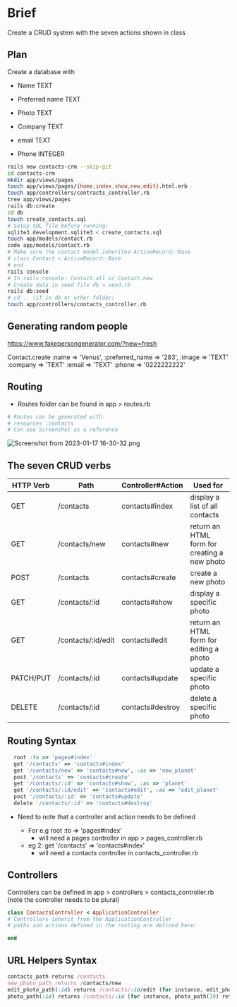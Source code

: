 # Brief

Create a CRUD system with the seven actions shown in class

## Plan

Create a database with

* Name TEXT

* Preferred name TEXT

* Photo TEXT

* Company TEXT

* email TEXT

* Phone INTEGER

```bash
rails new contacts-crm --skip-git
cd contacts-crm
mkdir app/views/pages
touch app/views/pages/{home,index,show,new,edit}.html.erb
touch app/controllers/contracts_controller.rb
tree app/views/pages
rails db:create
cd db
touch create_contacts.sql
# Setup SQL file before running: 
sqlite3 development.sqlite3 < create_contacts.sql
touch app/models/contact.rb
code app/models/contact.rb
# Make sure the contact model inherites ActiveRecord::Base
# class Contact < ActiveRecord::Base
# end
rails console
# In rails console: Contact.all or Contact.new
# Create data in seed file db > seed.rb
rails db:seed
# cd .. (if in db or other folder)
touch app/controllers/contacts_controller.rb
```

## Generating random people

https://www.fakepersongenerator.com/?new=fresh

Contact.create :name => 'Venus', :preferred_name => '283', :image => 'TEXT' :company => 'TEXT' :email => 'TEXT' :phone => '0222222222'

## Routing

* Routes folder can be found in app > routes.rb

```rb
# Routes can be generated with: 
# resources :contacts
# Can use screenshot as a reference 
```

![Screenshot from 2023-01-17 16-30-32.png](/home/jeffrey/Pictures/Screenshots/Screenshot%20from%202023-01-17%2016-30-32.png)

## The seven CRUD verbs

| HTTP Verb | Path               | Controller#Action | Used for                                     |
| --------- | ------------------ | ----------------- | -------------------------------------------- |
| GET       | /contacts          | contacts#index    | display a list of all contacts               |
| GET       | /contacts/new      | contacts#new      | return an HTML form for creating a new photo |
| POST      | /contacts          | contacts#create   | create a new photo                           |
| GET       | /contacts/:id      | contacts#show     | display a specific photo                     |
| GET       | /contacts/:id/edit | contacts#edit     | return an HTML form for editing a photo      |
| PATCH/PUT | /contacts/:id      | contacts#update   | update a specific photo                      |
| DELETE    | /contacts/:id      | contacts#destroy  | delete a specific photo                      |

## Routing Syntax

```rb
  root :to => 'pages#index' 
  get '/contacts' => 'contacts#index'
  get '/contacts/new' => 'contacts#new', :as => 'new_planet'
  post '/contacts' => 'contacts#create'
  get '/contacts/:id' => 'contacts#show', :as => 'planet'
  get '/contacts/:id/edit' => 'contacts#edit', :as => 'edit_planet'
  post '/contacts/:id' => 'contacts#update'
  delete '/contacts/:id' => 'contacts#destroy'
```

* Need to note that a controller and action needs to be defined 
  
  * For e.g  root :to => 'pages#index'
    * will need a pages controller in app > pages_controller.rb
  * eg 2:   get '/contacts' => 'contacts#index'
    * will need a contacts controller in contacts_controller.rb

## Controllers

Controllers can be defined in app > controllers > contacts_controller.rb  (note the controller needs to be plural)

```rb
class ContactsController < ApplicationController
# Controllers inherit from the ApplicationController
# paths and actions defined in the routing are defined here:

end
```

## URL Helpers Syntax

```ruby
contacts_path returns /contacts
new_photo_path returns /contacts/new
edit_photo_path(:id) returns /contacts/:id/edit (for instance, edit_photo_path(10) returns /contacts/10/edit)
photo_path(:id) returns /contacts/:id (for instance, photo_path(10) returns /contacts/10)
```
